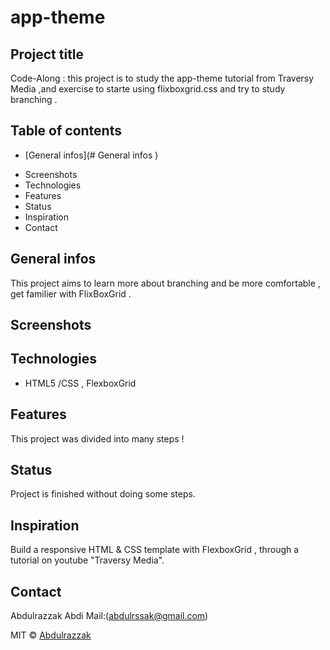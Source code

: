 # app-theme


## Project title
Code-Along : this project is to study the app-theme tutorial from Traversy Media ,and exercise to starte using flixboxgrid.css
and try to study branching .

## Table of contents
* [General infos](# General infos )
+ Screenshots
+ Technologies
+ Features
+ Status
+ Inspiration
+ Contact


## General infos 
This project aims to learn more about branching and be more comfortable , get familier with FlixBoxGrid .
 
## Screenshots

## Technologies 
+ HTML5 /CSS , FlexboxGrid

## Features
This project was divided into many steps !

## Status
Project is finished without doing some steps. 

## Inspiration
 Build a responsive HTML & CSS template with FlexboxGrid ,  through a tutorial on youtube "Traversy Media".

## Contact
Abdulrazzak Abdi  Mail:(abdulrssak@gmail.com)


MIT © [Abdulrazzak]()
